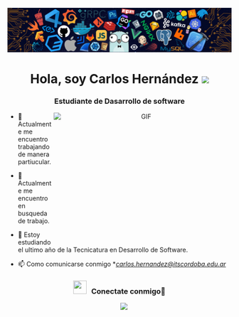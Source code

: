 ![Github Banner](https://github.com/Jaydeep-Yadav/Jaydeep-Yadav/blob/main/banner.png)

<h1 align="center"><b>Hola, soy Carlos Hernández </b><img src="https://media.giphy.com/media/hvRJCLFzcasrR4ia7z/giphy.gif" width="35"></h1>
<h3 align="center">Estudiante de Dasarrollo de software </h3>

<a target="_blank" align="center">
  <img align="right" top="500" height="300" width="400" alt="GIF" src="https://media.giphy.com/media/SWoSkN6DxTszqIKEqv/giphy.gif">
</a>


- 🌱 Actualmente me encuentro trabajando de manera partiucular.

- 🤝 Actualmente me encuentro en busqueda de trabajo.

- 📝 Estoy estudiando el ultimo año de la Tecnicatura en Desarrollo de Software.

- 📫 Como comunicarse conmigo **carlos.hernandez@itscordoba.edu.ar*

<h3 align="center" > <img src="https://media.giphy.com/media/iY8CRBdQXODJSCERIr/giphy.gif" width="30" height="30" style="margin-right: 10px;">Conectate conmigo🤝 </h3>

<p align="center">

 <div align="center"  class="icons-social" style="margin-left: 10px;">
        <a style="margin-left: 10px;"  target="_blank" href="https://github.com/HernandezCarlosIsaias">
			<img src="https://img.icons8.com/doodle/40/000000/linkedin--v2.png"></a>
      </div>

</p>
